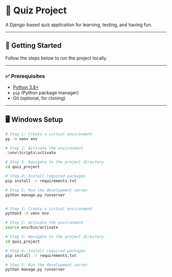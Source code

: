 # 🧠 Quiz Project

A Django-based quiz application for learning, testing, and having fun.

---

## 🚀 Getting Started

Follow the steps below to run the project locally.

---

### ✅ Prerequisites

- [Python 3.8+](https://www.python.org/downloads/)
- `pip` (Python package manager)
- Git (optional, for cloning)

---

## 🖥️ Windows Setup

```bash
# Step 1: Create a virtual environment
py -m venv env

# Step 2: Activate the environment
.\env\Scripts\activate

# Step 3: Navigate to the project directory
cd quiz_project

# Step 4: Install required packages
pip install -r requirements.txt

# Step 5: Run the development server
python manage.py runserver


# Step 1: Create a virtual environment
python3 -m venv env

# Step 2: Activate the environment
source env/bin/activate

# Step 3: Navigate to the project directory
cd quiz_project

# Step 4: Install required packages
pip install -r requirements.txt

# Step 5: Run the development server
python manage.py runserver
